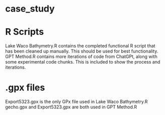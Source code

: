 # case_study

# R Scripts
Lake Waco Bathymetry.R contains the completed functional R script that has been cleaned up manually.  This should be used for best functionality.
GPT Method.R contains more iterations of code from ChatGPt, along with some experimental code chunks.  This is included to show the process and iterations.

# .gpx files
Export5323.gpx is the only GPx file used in Lake Waco Bathymetry.R
gecho.gpx and Export5323.gpx are both used in GPT Method.R   
